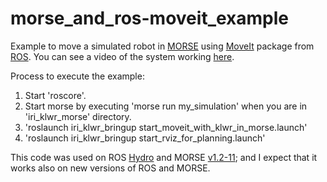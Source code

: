 morse_and_ros-moveit_example
============================

Example to move a simulated robot in [MORSE](http://morse-simulator.github.io) using [MoveIt](http://moveit.ros.org) package from [ROS](http://www.ros.org). You can see a video of the system working [here](http://youtu.be/NkPyGqfW1sA).

Process to execute the example:

1. Start 'roscore'.
2. Start morse by executing 'morse run my_simulation' when you are in 'iri_klwr_morse' directory.
3. 'roslaunch iri_klwr_bringup start_moveit_with_klwr_in_morse.launch' 
4. 'roslaunch iri_klwr_bringup start_rviz_for_planning.launch' 
 
This code was used on ROS [Hydro](http://wiki.ros.org/hydro) and MORSE [v1.2-11](https://github.com/morse-simulator/morse/blob/1.2/RELEASE_NOTES); and I expect that it works also on new versions of ROS and MORSE.
